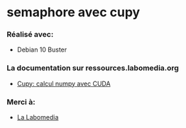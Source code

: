 # semaphore avec cupy


### Réalisé avec:

* Debian 10 Buster


### La documentation sur ressources.labomedia.org

* [Cupy: calcul numpy avec CUDA](https://ressources.labomedia.org/cupy_vs_numpy)


### Merci à:

* [La Labomedia](https://ressources.labomedia.org)
